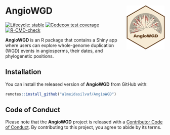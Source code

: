 
<!-- README.md is generated from README.Rmd. Please edit that file -->

# AngioWGD <img src="man/figures/logo.png" align="right" height="139" alt="" />

<!-- badges: start -->

[![Lifecycle:
stable](https://img.shields.io/badge/lifecycle-stable-green.svg)](https://lifecycle.r-lib.org/articles/stages.html#stable)
[![Codecov test
coverage](https://codecov.io/gh/almeidasilvaf/AngioWGD/branch/main/graph/badge.svg)](https://app.codecov.io/gh/almeidasilvaf/AngioWGD?branch=main)
[![R-CMD-check](https://github.com/almeidasilvaf/AngioWGD/actions/workflows/R-CMD-check.yaml/badge.svg)](https://github.com/almeidasilvaf/AngioWGD/actions/workflows/R-CMD-check.yaml)
<!-- badges: end -->

**AngioWGD** is an R package that contains a Shiny app where users can
explore whole-genome duplication (WGD) events in angiosperms, their
dates, and phylogenetic positions.

## Installation

You can install the released version of **AngioWGD** from GitHub with:

``` r
remotes::install_github("almeidasilvaf/AngioWGD")
```

## Code of Conduct

Please note that the **AngioWGD** project is released with a
[Contributor Code of
Conduct](https://contributor-covenant.org/version/2/0/CODE_OF_CONDUCT.html).
By contributing to this project, you agree to abide by its terms.

